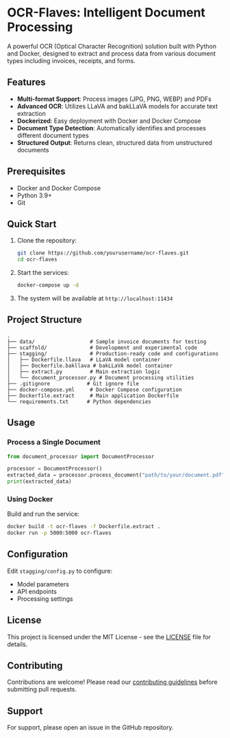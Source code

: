 # OCR-Flaves: Intelligent Document Processing

A powerful OCR (Optical Character Recognition) solution built with Python and Docker, designed to extract and process data from various document types including invoices, receipts, and forms.

## Features

- **Multi-format Support**: Process images (JPG, PNG, WEBP) and PDFs
- **Advanced OCR**: Utilizes LLaVA and bakLLaVA models for accurate text extraction
- **Dockerized**: Easy deployment with Docker and Docker Compose
- **Document Type Detection**: Automatically identifies and processes different document types
- **Structured Output**: Returns clean, structured data from unstructured documents

## Prerequisites

- Docker and Docker Compose
- Python 3.9+
- Git

## Quick Start

1. Clone the repository:
   ```bash
   git clone https://github.com/yourusername/ocr-flaves.git
   cd ocr-flaves
   ```

2. Start the services:
   ```bash
   docker-compose up -d
   ```

3. The system will be available at `http://localhost:11434`

## Project Structure

```
.
├── data/                  # Sample invoice documents for testing
├── scaffold/              # Development and experimental code
├── stagging/              # Production-ready code and configurations
│   ├── Dockerfile.llava   # LLaVA model container
│   ├── Dockerfile.bakllava # bakLLaVA model container
│   ├── extract.py         # Main extraction logic
│   └── document_processor.py # Document processing utilities
├── .gitignore            # Git ignore file
├── docker-compose.yml     # Docker Compose configuration
├── Dockerfile.extract     # Main application Dockerfile
└── requirements.txt      # Python dependencies
```

## Usage

### Process a Single Document

```python
from document_processor import DocumentProcessor

processor = DocumentProcessor()
extracted_data = processor.process_document("path/to/your/document.pdf")
print(extracted_data)
```

### Using Docker

Build and run the service:

```bash
docker build -t ocr-flaves -f Dockerfile.extract .
docker run -p 5000:5000 ocr-flaves
```

## Configuration

Edit `stagging/config.py` to configure:
- Model parameters
- API endpoints
- Processing settings

## License

This project is licensed under the MIT License - see the [LICENSE](LICENSE) file for details.

## Contributing

Contributions are welcome! Please read our [contributing guidelines](CONTRIBUTING.md) before submitting pull requests.

## Support

For support, please open an issue in the GitHub repository.
